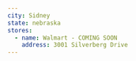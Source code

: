 ```yaml
---
city: Sidney
state: nebraska
stores:
  - name: Walmart - COMING SOON
    address: 3001 Silverberg Drive
---
```

